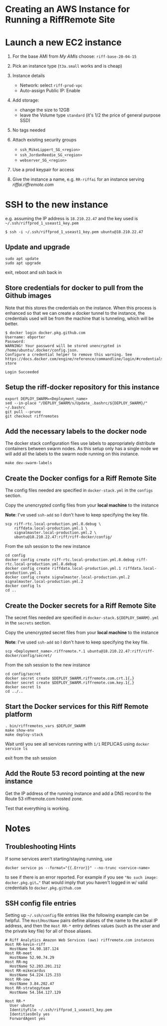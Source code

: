 Creating an AWS Instance for Running a RiffRemote Site
======================================================


# Launch a new EC2 instance

1. For the base AMI from _My AMIs_ choose:
    `riff-base-20-04-15`


1. Pick an instance type (`t3a.small` works and is cheap)

1. Instance details
    - Network: select `riff-prod-vpc`
    - Auto-assign Public IP: Enable

1. Add storage:
    - change the size to 12GB
    - leave the Volume type `standard` (it's 1/2 the price of general purpose SSD)

1. No tags needed

1. Attach existing security groups
    - `ssh_MikeLippert_SG_<region>`
    - `ssh_JordanReedie_SG_<region>`
    - `webserver_SG_<region>`

1. Use a prod keypair for access

1. Give the instance a name, e.g. `RR-riffai` for an instance serving _riffai.riffremote.com_


# SSH to the new instance

e.g. assuming the IP address is `18.210.22.47` and the key used is `~/.ssh/riffprod_1_useast1_key.pem`
```
$ ssh -i ~/.ssh/riffprod_1_useast1_key.pem ubuntu@18.210.22.47
```

## Update and upgrade

```
sudo apt update
sudo apt upgrade
```

exit, reboot and ssh back in

## Store credentials for docker to pull from the Github images

Note that this stores the credentials on the instance. When this process
is enhanced so that we can create a docker tunnel to the instance, the
credentials used will be from the machine that is tunneling, which will be
better.

```console
$ docker login docker.pkg.github.com
Username: ebporter
Password: 
WARNING! Your password will be stored unencrypted in /home/ubuntu/.docker/config.json.
Configure a credential helper to remove this warning. See
https://docs.docker.com/engine/reference/commandline/login/#credentials-store

Login Succeeded
```

## Setup the riff-docker repository for this instance

```
export DEPLOY_SWARM=<Deployment_name>
sed --in-place "/DEPLOY_SWARM/s/Update_.bashrc/${DEPLOY_SWARM}/" ~/.bashrc
git pull --prune
git checkout riffremotes
```

## Add the necessary labels to the docker node

The docker stack configuration files use labels to appropriately distribute
containers between swarm nodes. As this setup only has a single node we will
add all the labels to the swarm node running on this instance.

```
make dev-swarm-labels
```

## Create the Docker configs for a Riff Remote Site

The config files needed are specified in `docker-stack.yml` in the `configs` section.

Copy the unencrypted config files from your **local machine** to the instance

**Note**: I've used `ssh-add` so I don't have to keep specifying the key file.
```
scp riff-rtc.local-production.yml.8.debug \
    riffdata.local-production.yml.1 \
    signalmaster.local-production.yml.2 \
    ubuntu@18.210.22.47:riff/riff-docker/config/
```

From the ssh session to the new instance
```
cd config
docker config create riff-rtc.local-production.yml.8.debug riff-rtc.local-production.yml.8.debug
docker config create riffdata.local-production.yml.1 riffdata.local-production.yml.1
docker config create signalmaster.local-production.yml.2 signalmaster.local-production.yml.2
docker config ls
cd ..
```

## Create the Docker secrets for a Riff Remote Site

The secret files needed are specified in `docker-stack.${DEPLOY_SWARM}.yml` in
the `secrets` section.

Copy the unencrypted secret files from your **local machine** to the instance

**Note**: I've used `ssh-add` so I don't have to keep specifying the key file.
```
scp <Deployment_name>.riffremote.*.1 ubuntu@18.210.22.47:riff/riff-docker/config/secret/
```

From the ssh session to the new instance
```
cd config/secret
docker secret create $DEPLOY_SWARM.riffremote.com.crt.1{,}
docker secret create $DEPLOY_SWARM.riffremote.com.key.1{,}
docker secret ls
cd ../..
```

## Start the Docker services for this Riff Remote platform

```
. bin/riffremotes_vars $DEPLOY_SWARM
make show-env
make deploy-stack
```

Wait until you see all services running with `1/1` REPLICAS using `docker service ls`

exit from the ssh session

## Add the Route 53 record pointing at the new instance

Get the IP address of the running instance and add a DNS record to the
Route 53 riffremote.com hosted zone.

Test that everything is working.

# Notes

## Troubleshooting Hints

If some services aren't starting/staying running, use

```
docker service ps --format="{{.Error}}" --no-trunc <service-name>
```

to see if there is an error reported. For example if you see `"No such image: docker.pkg.git…"`
that would imply that you haven't logged in w/ valid credentials to `docker.pkg.github.com`

## SSH config file entries

Setting up `~/.ssh/config` file entries like the following example can be helpful.
The `Host`/`HostName` pairs define aliases of the name to the actual IP address,
and then the `Host RR-*` entry defines values (such as the user and the private key file)
for all of those aliases.
```
# Riff Analytics Amazon Web Services (aws) riffremote.com instances
Host RR-kevin-riff
  HostName 54.90.187.124
Host RR-meet
  HostName 52.90.74.29
Host RR-mg
  HostName 52.203.201.212
Host RR-mikecardus
  HostName 54.224.125.233
Host RR-sew
  HostName 3.84.202.47
Host RR-strategyteam
  HostName 54.164.127.129

Host RR-*
  User ubuntu
  IdentityFile ~/.ssh/riffprod_1_useast1_key.pem
  IdentitiesOnly yes
  ForwardAgent yes
```
